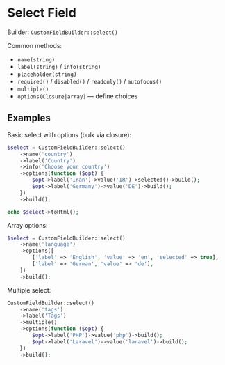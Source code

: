 # Select Field

Builder: `CustomFieldBuilder::select()`

Common methods:
- `name(string)`
- `label(string)` / `info(string)`
- `placeholder(string)`
- `required()` / `disabled()` / `readonly()` / `autofocus()`
- `multiple()`
- `options(Closure|array)` — define choices

## Examples

Basic select with options (bulk via closure):
```php
$select = CustomFieldBuilder::select()
    ->name('country')
    ->label('Country')
    ->info('Choose your country')
    ->options(function ($opt) {
        $opt->label('Iran')->value('IR')->selected()->build();
        $opt->label('Germany')->value('DE')->build();
    })
    ->build();

echo $select->toHtml();
```

Array options:
```php
$select = CustomFieldBuilder::select()
    ->name('language')
    ->options([
        ['label' => 'English', 'value' => 'en', 'selected' => true],
        ['label' => 'German', 'value' => 'de'],
    ])
    ->build();
```

Multiple select:
```php
CustomFieldBuilder::select()
    ->name('tags')
    ->label('Tags')
    ->multiple()
    ->options(function ($opt) {
        $opt->label('PHP')->value('php')->build();
        $opt->label('Laravel')->value('laravel')->build();
    })
    ->build();
```
